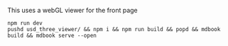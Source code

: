 This uses a webGL viewer for the front page

    npm run dev
    pushd usd_three_viewer/ && npm i && npm run build && popd && mdbook build && mdbook serve --open